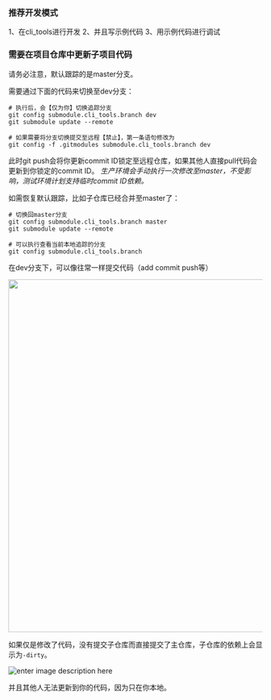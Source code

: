 ### 推荐开发模式

1、在cli_tools进行开发
2、并且写示例代码
3、用示例代码进行调试

### 需要在项目仓库中更新子项目代码

请务必注意，默认跟踪的是master分支。

需要通过下面的代码来切换至dev分支：

```shell
# 执行后，会【仅为你】切换追踪分支
git config submodule.cli_tools.branch dev
git submodule update --remote

# 如果需要将分支切换提交至远程【禁止】，第一条语句修改为
git config -f .gitmodules submodule.cli_tools.branch dev
```

此时git push会将你更新commit ID锁定至远程仓库，如果其他人直接pull代码会更新到你锁定的commit ID。
*生产环境会手动执行一次修改至master，不受影响，测试环境计划支持临时commit ID依赖。*

如需恢复默认跟踪，比如子仓库已经合并至master了：

```shell
# 切换回master分支
git config submodule.cli_tools.branch master
git submodule update --remote

# 可以执行查看当前本地追踪的分支
git config submodule.cli_tools.branch
```

在dev分支下，可以像往常一样提交代码（add commit push等）

<img src="/tfl/pictures/202012/tapd_20382112_1608707395_89.png" width="700px">

如果仅是修改了代码，没有提交子仓库而直接提交了主仓库，子仓库的依赖上会显示为`-dirty`。

![enter image description here](/tfl/pictures/202012/tapd_20382112_1608712999_23.png)

并且其他人无法更新到你的代码，因为只在你本地。


